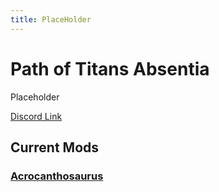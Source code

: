 ```yaml
---
title: PlaceHolder
---
```


# Path of Titans Absentia

Placeholder

[Discord Link](#)

## Current Mods

### [Acrocanthosaurus](./Path-of-Titans-AbsentiaAcro)
